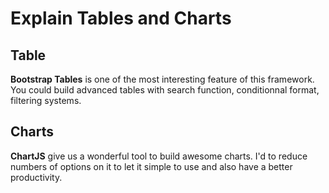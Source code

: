 # Explain Tables and Charts

## Table
**Bootstrap Tables** is one of the most interesting feature of this framework.
You could build advanced tables with search function, conditionnal format, filtering systems.

## Charts
**ChartJS** give us a wonderful tool to build awesome charts.
I'd to reduce numbers of options on it to let it simple to use and also have a better productivity.